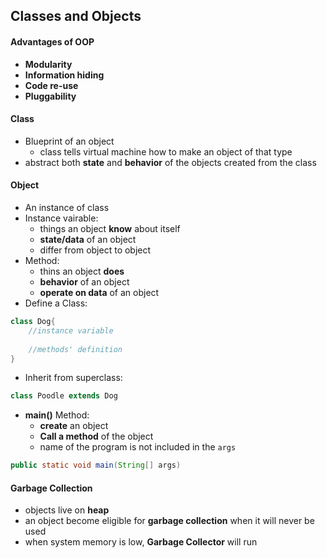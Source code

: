 ## Classes and Objects

#### Advantages of OOP
* **Modularity**
* **Information hiding**
* **Code re-use**
* **Pluggability**

#### Class
* Blueprint of an object 
	* class tells virtual machine how to make an object of that type
* abstract both **state** and **behavior** of the objects created from the class

#### Object
* An instance of class
* Instance vairable: 
	* things an object **know** about itself
	* **state/data** of an object
	* differ from object to object
* Method:
	* thins an object **does**
	* **behavior** of an object
	* **operate on data** of an object
* Define a Class:
```Java
class Dog{
	//instance variable 
	
	//methods' definition
}
```
* Inherit from superclass:
```Java
class Poodle extends Dog
```
* **main()** Method:
	* **create** an object
	* **Call a method** of the object
	* name of the program is not included in the ``args``
```Java
public static void main(String[] args)
```
#### Garbage Collection
* objects live on **heap** 
* an object become eligible for **garbage collection** when it will never be used
* when system memory is low, **Garbage Collector** will run
